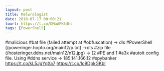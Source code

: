 ```yaml
---
layout: post
title: Malwrologist
date: 2018-07-17 00:00:21
tourl: https://t.co/DMaAFKt4hs
tags: [PowerShell]
---
```

#malicious #bat file (failed attempt at #obfuscation) -&gt; dls #PowerShell (/poweringer.hopto.org/main12/p.txt) -&gt;dls #zip file (/hosteringer.ddns.net/main12/n12.jpg)
-&gt; (2 #PE and 1 #a3x #autoit config file.
Using #ddns service -&gt; 185.141.166.12
#spybanker 
https://t.co/kL5JgYqXa7 https://t.co/lo9DpkGKbI